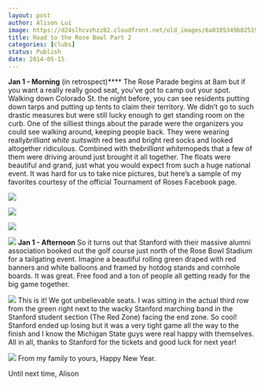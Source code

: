 ```yaml
---
layout: post
author: Alison Lui
image: https://d24slhcvzhzz82.cloudfront.net/old_images/6a0105349b8251970b01a511989f73970c.jpg
title: Road to the Rose Bowl Part 2 
categories: [clubs]
status: Publish
date: 2014-05-15
---
```


**Jan 1 - Morning** (in retrospect)****
The Rose Parade begins at 8am but if you want a really really good seat, you’ve got to camp out your spot. Walking down Colorado St. the night before, you can see residents putting down tarps and putting up tents to claim their territory. We didn’t go to such drastic measures but were still lucky enough to get standing room on the curb. One of the silliest things about the parade were the organizers you could see walking around, keeping people back. They were wearing really*brilliant white suits*with red ties and bright red socks and looked altogether ridiculous. Combined with the*brilliant white*mopeds that a few of them were driving around just brought it all together. The floats were beautiful and grand, just what you would expect from such a huge national event. It was hard for us to take nice pictures, but here’s a sample of my favorites courtesy of the official Tournament of Roses Facebook page.


![](https://d24slhcvzhzz82.cloudfront.net/old_images/6a0105349b8251970b01a73da3aa9e970d.jpg)

![](https://d24slhcvzhzz82.cloudfront.net/old_images/6a0105349b8251970b01a73da3aaab970d.jpg)

![](https://d24slhcvzhzz82.cloudfront.net/old_images/6a0105349b8251970b01a511989f82970c.jpg)

![](https://d24slhcvzhzz82.cloudfront.net/old_images/6a0105349b8251970b01a511989fa0970c.jpg)
**Jan 1 - Afternoon**
So it turns out that Stanford with their massive alumni association booked out the golf course just north of the Rose Bowl Stadium for a tailgating event. Imagine a beautiful rolling green draped with red banners and white balloons and framed by hotdog stands and cornhole boards. It was great. Free food and a ton of people all getting ready for the big game together.


![](https://d24slhcvzhzz82.cloudfront.net/old_images/caltech_as_it_happens/6a0105349b8251970b01a511a138b0970c.png)
This is it! We got unbelievable seats. I was sitting in the actual third row from the green right next to the wacky Stanford marching band in the Stanford student section (The Red Zone) facing the end zone. So cool! Stanford ended up losing but it was a very tight game all the way to the finish and I know the Michigan State guys were real happy with themselves. All in all, thanks to Stanford for the tickets and good luck for next year!


![](https://d24slhcvzhzz82.cloudfront.net/old_images/6a0105349b8251970b01a73da3abd3970d.jpg)
From my family to yours, Happy New Year.

Until next time,
Alison
